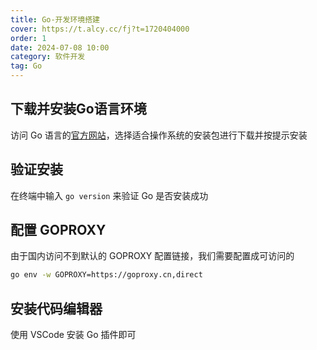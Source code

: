 ```yaml
---
title: Go-开发环境搭建
cover: https://t.alcy.cc/fj?t=1720404000
order: 1
date: 2024-07-08 10:00
category: 软件开发
tag: Go
---
```


## 下载并安装Go语言环境

访问 Go 语言的[官方网站](https://go.dev/dl/)，选择适合操作系统的安装包进行下载并按提示安装

## 验证安装

在终端中输入 `go version` 来验证 Go 是否安装成功

## 配置 GOPROXY

由于国内访问不到默认的 GOPROXY 配置链接，我们需要配置成可访问的

``` bash
go env -w GOPROXY=https://goproxy.cn,direct
```

## 安装代码编辑器

使用 VSCode 安装 Go 插件即可
